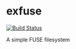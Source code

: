 # exfuse

[![Build Status](https://travis-ci.org/AdamStepan/exfuse.svg?branch=master)](https://travis-ci.org/AdamStepan/exfuse)

A simple FUSE filesystem
